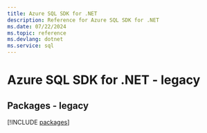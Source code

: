 ```yaml
---
title: Azure SQL SDK for .NET
description: Reference for Azure SQL SDK for .NET
ms.date: 07/22/2024
ms.topic: reference
ms.devlang: dotnet
ms.service: sql
---
```

# Azure SQL SDK for .NET - legacy
## Packages - legacy
[!INCLUDE [packages](sql-index.md)]